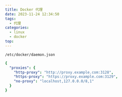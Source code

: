 ```yaml
---
title: Docker 代理
date: 2023-11-24 12:34:50
tags: 
  - 代理
categories:
  - linux
  - docker
top:
---
```


`/etc/docker/daemon.json`

```yaml
{
  "proxies": {
    "http-proxy": "http://proxy.example.com:3128",
    "https-proxy": "https://proxy.example.com:3129",
    "no-proxy": "localhost,127.0.0.0/8,1"
  }
}
```

